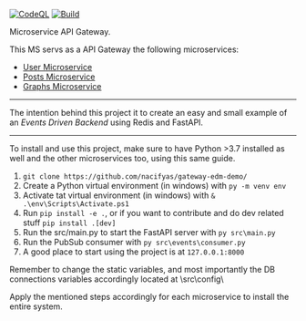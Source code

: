 [![CodeQL](https://github.com/nacifyas/gateway-edm-demo/actions/workflows/codeql-analysis.yml/badge.svg)](https://github.com/nacifyas/gateway-edm-demo/actions/workflows/codeql-analysis.yml)
[![Build](https://github.com/nacifyas/gateway-edm-demo/actions/workflows/flak8-mypy-build.yml/badge.svg)](https://github.com/nacifyas/gateway-edm-demo/actions/workflows/flak8-mypy-build.yml)

Microservice API Gateway.

This MS servs as a API Gateway the following microservices:
- [User Microservice](https://github.com/nacifyas/users-demo)
- [Posts Microservice](https://github.com/nacifyas/posts-demo)
- [Graphs Microservice](https://github.com/nacifyas/followups-ms)

---

The intention behind this project it to create an easy and small example of an *Events Driven Backend* using Redis and FastAPI.

---
To install and use this project, make sure to have Python >3.7 installed as well and the other microservices too, using this same guide.

1. ```git clone https://github.com/nacifyas/gateway-edm-demo/```
2. Create a Python virtual environment (in windows) with ```py -m venv env```
3. Activate tat virtual environment (in windows) with ```& .\env\Scripts\Activate.ps1```
4. Run ```pip install -e .```, or if you want to contribute and do dev related stuff ```pip install .[dev]```
5. Run the src/main.py to start the FastAPI server with ```py src\main.py```
6. Run the PubSub consumer with ```py src\events\consumer.py```
7. A good place to start using the project is at ```127.0.0.1:8000```

Remember to change the static variables, and most importantly the DB connections variables accordingly located at \src\config\

Apply the mentioned steps accordingly for each microservice to install the entire system.

